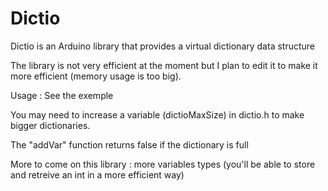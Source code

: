# Dictio
Dictio is an Arduino library that provides a virtual dictionary data structure

The library is not very efficient at the moment but I plan to edit it to make it more efficient (memory usage is too big).

Usage : See the exemple

You may need to increase a variable (dictioMaxSize) in dictio.h to make bigger dictionaries.

The "addVar" function returns false if the dictionary is full

More to come on this library : more variables types (you'll be able to store and retreive an int in a more efficient way)
